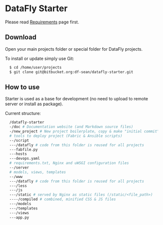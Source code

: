 DataFly Starter
===============

Please read [Requirements](/requirements) page first.

Download
--------

Open your main projects folder or special folder for DataFly projects.

To install or update simply use Git:

```bash
  $ cd /home/user/projects
  $ git clone git@bitbucket.org:df-sean/datafly-starter.git
```

How to use
----------

Starter is used as a base for development (no need to upload to remote server or
install as package).

Current structure:

```bash
  /datafly-starter  
  -/doc # Documentation website (and Markdown source files)
  -/new_project # New project boilerplate, copy & make "initial commit"
  # tools to deploy project (Fabric & Ansible scripts)
  --/script
  ---/datafly # code from this folder is reused for all projects
  ---fabfile.py
  ---hosts
  ---devops.yaml
  # requirements.txt, Nginx and uWSGI configuration files
  --/server
  # models, views, templates
  --/www
  ---/datafly # code from this folder is reused for all projects
  ---/less
  ---/js
  ---/static # served by Nginx as static files (/static/<file_path>)
  ----/compiled # combined, minified CSS & JS files
  ---/models
  ---/templates
  ---/views
  ---app.py  
```

